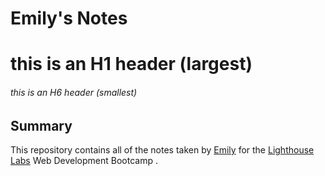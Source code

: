 # Emily's Notes
# this is an H1 header (largest)

###### this is an H6 header (smallest)

## Summary 

This repository contains all of the notes taken by [Emily](https://github.com/emi-hi) for the [Lighthouse Labs](http://lighthouselabs.ca) Web Development Bootcamp .
